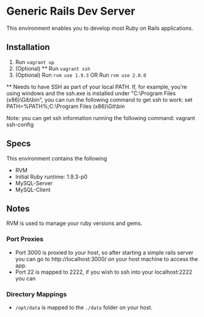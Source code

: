 # Generic Rails Dev Server
This environment enables you to develop most Ruby on Rails applications.

## Installation
1. Run `vagrant up`
2. (Optional) ** Run `vagrant ssh`
3. (Optional) Run `rvm use 1.9.3` OR Run `rvm use 2.0.0`

** Needs to have SSH as part of your local PATH. If, for example, you're using windows and the ssh.exe is installed under "C:\Program Files (x86)\Gib\bin", you can run the following command to get ssh to work:
set PATH=%PATH%;C:\Program Files (x86)\Git\bin

Note: you can get ssh information running the following command: vagrant ssh-config

## Specs
This environment contains the following
* RVM
* Initial Ruby runtime: 1.9.3-p0
* MySQL-Server
* MySQL-Client

## Notes
RVM is used to manage your ruby versions and gems. 

### Port Proxies
* Port 3000 is proxied to your host, so after starting a simple rails server you can go to http://localhost:3000/ on your host machine to access the app. 
* Port 22 is mapped to 2222, if you wish to ssh into your localhost:2222 you can

### Directory Mappings
* `/opt/data` is mapped to the `./data` folder on your host.
